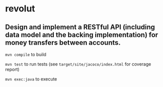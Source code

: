 # revolut

Design and implement a RESTful API (including data model and the backing implementation) for money transfers between accounts.
---
`mvn compile` to build

`mvn test` to run tests (see `target/site/jacoco/index.html` for coverage report)

`mvn exec:java` to execute
